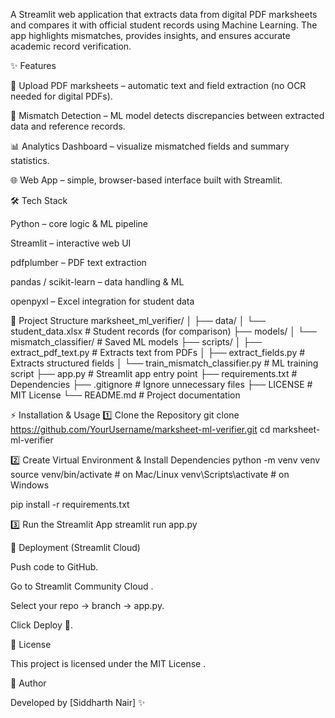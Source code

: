 A Streamlit web application that extracts data from digital PDF marksheets and compares it with official student records using Machine Learning. The app highlights mismatches, provides insights, and ensures accurate academic record verification.

✨ Features

📂 Upload PDF marksheets – automatic text and field extraction (no OCR needed for digital PDFs).

🤖 Mismatch Detection – ML model detects discrepancies between extracted data and reference records.

📊 Analytics Dashboard – visualize mismatched fields and summary statistics.

🌐 Web App – simple, browser-based interface built with Streamlit.

🛠️ Tech Stack

Python – core logic & ML pipeline

Streamlit – interactive web UI

pdfplumber – PDF text extraction

pandas / scikit-learn – data handling & ML

openpyxl – Excel integration for student data

📂 Project Structure
marksheet_ml_verifier/
│
├── data/
│   └── student_data.xlsx       # Student records (for comparison)
├── models/
│   └── mismatch_classifier/    # Saved ML models
├── scripts/
│   ├── extract_pdf_text.py     # Extracts text from PDFs
│   ├── extract_fields.py       # Extracts structured fields
│   └── train_mismatch_classifier.py  # ML training script
├── app.py                      # Streamlit app entry point
├── requirements.txt            # Dependencies
├── .gitignore                  # Ignore unnecessary files
├── LICENSE                     # MIT License
└── README.md                   # Project documentation

⚡ Installation & Usage
1️⃣ Clone the Repository
git clone https://github.com/YourUsername/marksheet-ml-verifier.git
cd marksheet-ml-verifier

2️⃣ Create Virtual Environment & Install Dependencies
python -m venv venv
source venv/bin/activate   # on Mac/Linux
venv\Scripts\activate      # on Windows

pip install -r requirements.txt

3️⃣ Run the Streamlit App
streamlit run app.py

🚀 Deployment (Streamlit Cloud)

Push code to GitHub.

Go to Streamlit Community Cloud
.

Select your repo → branch → app.py.

Click Deploy 🚀.

📜 License

This project is licensed under the MIT License
.

👤 Author

Developed by [Siddharth Nair] ✨



